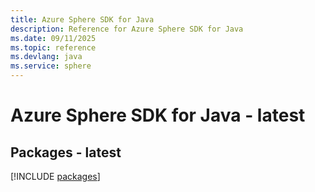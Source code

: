 ```yaml
---
title: Azure Sphere SDK for Java
description: Reference for Azure Sphere SDK for Java
ms.date: 09/11/2025
ms.topic: reference
ms.devlang: java
ms.service: sphere
---
```

# Azure Sphere SDK for Java - latest
## Packages - latest
[!INCLUDE [packages](sphere-index.md)]